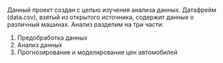 Данный проект создан с целью изучения анализа данных. Датафрейм (data.csv), взятый из открытого источника, содержит данные о различный машинах. Анализ разделим на три части:
1. Предобработка данных
2. Анализ данных
3. Прогнозирование и моделирование цен автомобилей

